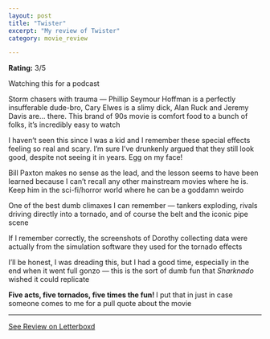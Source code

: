 ```yaml
---
layout: post
title: "Twister"
excerpt: "My review of Twister"
category: movie_review

---
```


**Rating:** 3/5

Watching this for a podcast

Storm chasers with trauma — Phillip Seymour Hoffman is a perfectly insufferable dude-bro, Cary Elwes is a slimy dick, Alan Ruck and Jeremy Davis are… there. This brand of 90s movie is comfort food to a bunch of folks, it’s incredibly easy to watch

I haven’t seen this since I was a kid and I remember these special effects feeling so real and scary. I’m sure I’ve drunkenly argued that they still look good, despite not seeing it in years. Egg on my face!

Bill Paxton makes no sense as the lead, and the lesson seems to have been learned because I can’t recall any other mainstream movies where he is. Keep him in the sci-fi/horror world where he can be a goddamn weirdo

One of the best dumb climaxes I can remember — tankers exploding, rivals driving directly into a tornado, and of course the belt and the iconic pipe scene

If I remember correctly, the screenshots of Dorothy collecting data were actually from the simulation software they used for the tornado effects

I’ll be honest, I was dreading this, but I had a good time, especially in the end when it went full gonzo — this is the sort of dumb fun that <i>Sharknado</i> wished it could replicate

<b>Five acts, five tornados, five times the fun! </b>I put that in just in case someone comes to me for a pull quote about the movie

<hr>

[See Review on Letterboxd](https://boxd.it/4k3k4v)
